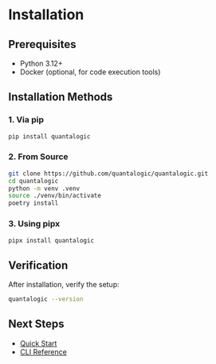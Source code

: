 # Installation

## Prerequisites

- Python 3.12+
- Docker (optional, for code execution tools)

## Installation Methods

### 1. Via pip

```bash
pip install quantalogic
```

### 2. From Source

```bash
git clone https://github.com/quantalogic/quantalogic.git
cd quantalogic
python -m venv .venv
source ./venv/bin/activate 
poetry install
```

### 3. Using pipx

```bash
pipx install quantalogic
```

## Verification

After installation, verify the setup:

```bash
quantalogic --version
```

## Next Steps

- [Quick Start](/quickstart)
- [CLI Reference](/cli)
